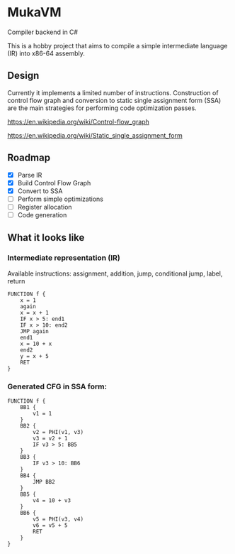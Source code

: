 # MukaVM

Compiler backend in C#

This is a hobby project that aims to compile a simple intermediate language (IR) into x86-64 assembly.

## Design

Currently it implements a limited number of instructions. Construction of control flow graph and conversion to static single assignment form (SSA) are the main strategies for performing code optimization passes.

https://en.wikipedia.org/wiki/Control-flow_graph

https://en.wikipedia.org/wiki/Static_single_assignment_form

## Roadmap

- [x] Parse IR
- [x] Build Control Flow Graph
- [x] Convert to SSA
- [ ] Perform simple optimizations
- [ ] Register allocation
- [ ] Code generation

## What it looks like

### Intermediate representation (IR)

Available instructions: assignment, addition, jump, conditional jump, label, return

```
FUNCTION f {
    x = 1
    again
    x = x + 1
    IF x > 5: end1
    IF x > 10: end2
    JMP again
    end1
    x = 10 + x
    end2
    y = x + 5
    RET
}
```

### Generated CFG in SSA form:

```
FUNCTION f {
    BB1 {
        v1 = 1
    }
    BB2 {
        v2 = PHI(v1, v3)
        v3 = v2 + 1
        IF v3 > 5: BB5
    }
    BB3 {
        IF v3 > 10: BB6
    }
    BB4 {
        JMP BB2
    }
    BB5 {
        v4 = 10 + v3
    }
    BB6 {
        v5 = PHI(v3, v4)
        v6 = v5 + 5
        RET
    }
}
```

